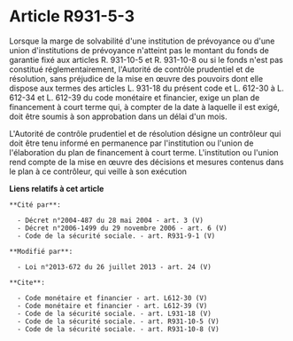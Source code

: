 # Article R931-5-3

Lorsque la marge de solvabilité d'une institution de prévoyance ou d'une union d'institutions de prévoyance n'atteint pas le
montant du fonds de garantie fixé aux articles R. 931-10-5 et R. 931-10-8 ou si le fonds n'est pas constitué
réglementairement, l'Autorité de contrôle prudentiel et de résolution, sans préjudice de la mise en œuvre des pouvoirs dont
elle dispose aux termes des articles L. 931-18 du présent code et L. 612-30 à L. 612-34 et L. 612-39 du code monétaire et
financier, exige un plan de financement à court terme qui, à compter de la date à laquelle il est exigé, doit être soumis à
son approbation dans un délai d'un mois. 

L'Autorité de contrôle prudentiel et de résolution désigne un contrôleur qui doit être tenu informé en permanence par
l'institution ou l'union de l'élaboration du plan de financement à court terme. L'institution ou l'union rend compte de la
mise en œuvre des décisions et mesures contenus dans le plan à ce contrôleur, qui veille à son exécution

**Liens relatifs à cet article**

	**Cité par**:

	  - Décret n°2004-487 du 28 mai 2004 - art. 3 (V)
	  - Décret n°2006-1499 du 29 novembre 2006 - art. 6 (V)
	  - Code de la sécurité sociale. - art. R931-9-1 (V)

	**Modifié par**:

	  - Loi n°2013-672 du 26 juillet 2013 - art. 24 (V)

	**Cite**:

	  - Code monétaire et financier - art. L612-30 (V)
	  - Code monétaire et financier - art. L612-39 (V)
	  - Code de la sécurité sociale. - art. L931-18 (V)
	  - Code de la sécurité sociale. - art. R931-10-5 (V)
	  - Code de la sécurité sociale. - art. R931-10-8 (V)
